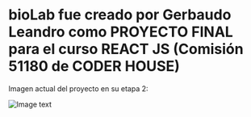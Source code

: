 # bioLab fue creado por Gerbaudo Leandro como PROYECTO FINAL para el curso REACT JS (Comisión 51180 de CODER HOUSE)

Imagen actual del proyecto en su etapa 2:

![Image text](https://github.com/bruss86/bioLab/blob/master/public/assets/Animation.gif)


